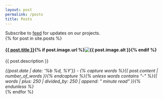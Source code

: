```yaml
---
layout: post
permalink: /posts
title: Posts
---
```

<div class="notice">Subscribe to <a href="{{ site.baseurl }}/feed" target="_blank">feed</a> for updates on our projects.</div>

<section>
{% for post in site.posts %}
<aside>
  <h4><a href="{{ post.url | prepend: site.baseurl | prepend: site.url }}">{{ post.title }}</a>{% if post.image.url %}<img alt="{{ post.image.alt }}" src="{{ post.image.url | prepend: site.baseurl | prepend: site.url }}">{% endif %}</h4>
  <p>{{ post.description }}</p>
  <cite>{{post.date | date: '%b %d, %Y'}} - {% capture words %}{{ post.content | number_of_words }}{% endcapture %}{% unless words contains "-" %}{{ words | plus: 250 | divided_by: 250 | append: " minute read" }}{% endunless %}</cite>
</aside>
{% endfor %}
</section>
